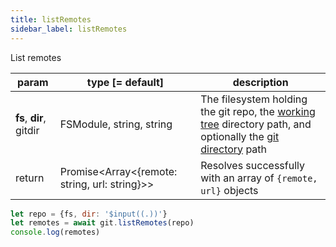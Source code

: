 ```yaml
---
title: listRemotes
sidebar_label: listRemotes
---
```


List remotes

| param                   | type [= default]                                  | description                                                                                                                                         |
| ----------------------- | ------------------------------------------------- | --------------------------------------------------------------------------------------------------------------------------------------------------- |
| **fs**, **dir**, gitdir | FSModule, string, string                          | The filesystem holding the git repo, the [working tree](dir-vs-gitdir.md) directory path, and optionally the [git directory](dir-vs-gitdir.md) path |
| return                  | Promise\<Array\<{remote: string, url: string}\>\> | Resolves successfully with an array of `{remote, url}` objects                                                                                      |

```js live
let repo = {fs, dir: '$input((.))'}
let remotes = await git.listRemotes(repo)
console.log(remotes)
```
